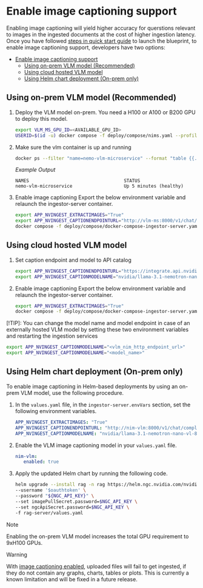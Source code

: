 <!--
  SPDX-FileCopyrightText: Copyright (c) 2025 NVIDIA CORPORATION & AFFILIATES. All rights reserved.
  SPDX-License-Identifier: Apache-2.0
-->

# Enable image captioning support
Enabling image captioning will yield higher accuracy for querstions relevant to images in the ingested documents at the cost of higher ingestion latency.
Once you have followed [steps in quick start guide](./quickstart.md#deploy-with-docker-compose) to launch the blueprint, to enable image captioning support, developers have two options:
- [Enable image captioning support](#enable-image-captioning-support)
  - [Using on-prem VLM model (Recommended)](#using-on-prem-vlm-model-recommended)
  - [Using cloud hosted VLM model](#using-cloud-hosted-vlm-model)
  - [Using Helm chart deployment (On-prem only)](#using-helm-chart-deployment-on-prem-only)

## Using on-prem VLM model (Recommended)
1. Deploy the VLM model on-prem. You need a H100 or A100 or B200 GPU to deploy this model.
   ```bash
   export VLM_MS_GPU_ID=<AVAILABLE_GPU_ID>
   USERID=$(id -u) docker compose -f deploy/compose/nims.yaml --profile vlm up -d
   ```

2. Make sure the vlm container is up and running
   ```bash
   docker ps --filter "name=nemo-vlm-microservice" --format "table {{.ID}}\t{{.Names}}\t{{.Status}}"
   ```

   *Example Output*

   ```output
   NAMES                                   STATUS
   nemo-vlm-microservice                   Up 5 minutes (healthy)
   ```

3. Enable image captioning
   Export the below environment variable and relaunch the ingestor-server container.
   ```bash
   export APP_NVINGEST_EXTRACTIMAGES="True"
   export APP_NVINGEST_CAPTIONENDPOINTURL="http://vlm-ms:8000/v1/chat/completions"
   docker compose -f deploy/compose/docker-compose-ingestor-server.yaml up -d
   ```

## Using cloud hosted VLM model
1. Set caption endpoint and model to API catalog
   ```bash
   export APP_NVINGEST_CAPTIONENDPOINTURL="https://integrate.api.nvidia.com/v1/chat/completions"
   export APP_NVINGEST_CAPTIONMODELNAME="nvidia/llama-3.1-nemotron-nano-vl-8b-v1"
   ```

2. Enable image captioning
   Export the below environment variable and relaunch the ingestor-server container.
   ```bash
   export APP_NVINGEST_EXTRACTIMAGES="True"
   docker compose -f deploy/compose/docker-compose-ingestor-server.yaml up -d
   ```

[!TIP]: You can change the model name and model endpoint in case of an externally hosted VLM model by setting these two environment variables and restarting the ingestion services
```bash
export APP_NVINGEST_CAPTIONMODELNAME="<vlm_nim_http_endpoint_url>"
export APP_NVINGEST_CAPTIONMODELNAME="<model_name>"
```

## Using Helm chart deployment (On-prem only)

To enable image captioning in Helm-based deployments by using an on-prem VLM model, use the following procedure.


1. In the `values.yaml` file, in the `ingestor-server.envVars` section, set the following environment variables.

   ```yaml
   APP_NVINGEST_EXTRACTIMAGES: "True"
   APP_NVINGEST_CAPTIONENDPOINTURL: "http://nim-vlm:8000/v1/chat/completions"
   APP_NVINGEST_CAPTIONMODELNAME: "nvidia/llama-3.1-nemotron-nano-vl-8b-v1"
   ```

2. Enable the VLM image captioning model in your `values.yaml` file.

   ```yaml
   nim-vlm:
      enabled: true
   ```

3. Apply the updated Helm chart by running the following code.

   ```bash
   helm upgrade --install rag -n rag https://helm.ngc.nvidia.com/nvidia/blueprint/charts/nvidia-blueprint-rag-v2.2.0.tgz \
   --username '$oauthtoken' \
   --password "${NGC_API_KEY}" \
   --set imagePullSecret.password=$NGC_API_KEY \
   --set ngcApiSecret.password=$NGC_API_KEY \
   -f rag-server/values.yaml
   ```

> [!Note]
> Enabling the on-prem VLM model increases the total GPU requirement to 9xH100 GPUs.

> [!Warning]
> With [image captioning enabled](image_captioning.md), uploaded files will fail to get ingested, if they do not contain any graphs, charts, tables or plots. This is currently a known limitation and will be fixed in a future release.
